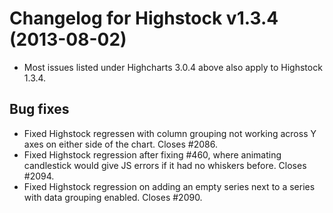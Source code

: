 # Changelog for Highstock v1.3.4 (2013-08-02)
        
- Most issues listed under Highcharts 3.0.4 above also apply to Highstock 1.3.4.

## Bug fixes
- Fixed Highstock regressen with column grouping not working across Y axes on either side of the chart. Closes #2086.
- Fixed Highstock regression after fixing #460, where animating candlestick would give JS errors if it had no whiskers before. Closes #2094.
- Fixed Highstock regression on adding an empty series next to a series with data grouping enabled. Closes #2090.